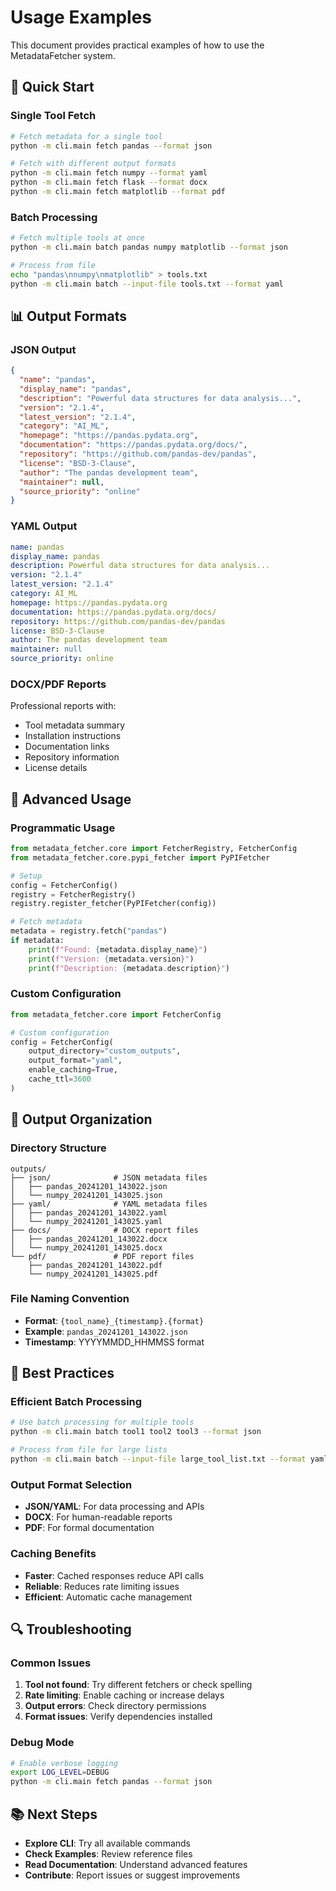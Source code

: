# Usage Examples

This document provides practical examples of how to use the MetadataFetcher system.

## 🚀 **Quick Start**

### **Single Tool Fetch**
```bash
# Fetch metadata for a single tool
python -m cli.main fetch pandas --format json

# Fetch with different output formats
python -m cli.main fetch numpy --format yaml
python -m cli.main fetch flask --format docx
python -m cli.main fetch matplotlib --format pdf
```

### **Batch Processing**
```bash
# Fetch multiple tools at once
python -m cli.main batch pandas numpy matplotlib --format json

# Process from file
echo "pandas\nnumpy\nmatplotlib" > tools.txt
python -m cli.main batch --input-file tools.txt --format yaml
```

## 📊 **Output Formats**

### **JSON Output**
```json
{
  "name": "pandas",
  "display_name": "pandas",
  "description": "Powerful data structures for data analysis...",
  "version": "2.1.4",
  "latest_version": "2.1.4",
  "category": "AI_ML",
  "homepage": "https://pandas.pydata.org",
  "documentation": "https://pandas.pydata.org/docs/",
  "repository": "https://github.com/pandas-dev/pandas",
  "license": "BSD-3-Clause",
  "author": "The pandas development team",
  "maintainer": null,
  "source_priority": "online"
}
```

### **YAML Output**
```yaml
name: pandas
display_name: pandas
description: Powerful data structures for data analysis...
version: "2.1.4"
latest_version: "2.1.4"
category: AI_ML
homepage: https://pandas.pydata.org
documentation: https://pandas.pydata.org/docs/
repository: https://github.com/pandas-dev/pandas
license: BSD-3-Clause
author: The pandas development team
maintainer: null
source_priority: online
```

### **DOCX/PDF Reports**
Professional reports with:
- Tool metadata summary
- Installation instructions
- Documentation links
- Repository information
- License details

## 🔧 **Advanced Usage**

### **Programmatic Usage**
```python
from metadata_fetcher.core import FetcherRegistry, FetcherConfig
from metadata_fetcher.core.pypi_fetcher import PyPIFetcher

# Setup
config = FetcherConfig()
registry = FetcherRegistry()
registry.register_fetcher(PyPIFetcher(config))

# Fetch metadata
metadata = registry.fetch("pandas")
if metadata:
    print(f"Found: {metadata.display_name}")
    print(f"Version: {metadata.version}")
    print(f"Description: {metadata.description}")
```

### **Custom Configuration**
```python
from metadata_fetcher.core import FetcherConfig

# Custom configuration
config = FetcherConfig(
    output_directory="custom_outputs",
    output_format="yaml",
    enable_caching=True,
    cache_ttl=3600
)
```

## 📁 **Output Organization**

### **Directory Structure**
```
outputs/
├── json/              # JSON metadata files
│   ├── pandas_20241201_143022.json
│   └── numpy_20241201_143025.json
├── yaml/              # YAML metadata files
│   ├── pandas_20241201_143022.yaml
│   └── numpy_20241201_143025.yaml
├── docs/              # DOCX report files
│   ├── pandas_20241201_143022.docx
│   └── numpy_20241201_143025.docx
└── pdf/               # PDF report files
    ├── pandas_20241201_143022.pdf
    └── numpy_20241201_143025.pdf
```

### **File Naming Convention**
- **Format**: `{tool_name}_{timestamp}.{format}`
- **Example**: `pandas_20241201_143022.json`
- **Timestamp**: YYYYMMDD_HHMMSS format

## 🎯 **Best Practices**

### **Efficient Batch Processing**
```bash
# Use batch processing for multiple tools
python -m cli.main batch tool1 tool2 tool3 --format json

# Process from file for large lists
python -m cli.main batch --input-file large_tool_list.txt --format yaml
```

### **Output Format Selection**
- **JSON/YAML**: For data processing and APIs
- **DOCX**: For human-readable reports
- **PDF**: For formal documentation

### **Caching Benefits**
- **Faster**: Cached responses reduce API calls
- **Reliable**: Reduces rate limiting issues
- **Efficient**: Automatic cache management

## 🔍 **Troubleshooting**

### **Common Issues**
1. **Tool not found**: Try different fetchers or check spelling
2. **Rate limiting**: Enable caching or increase delays
3. **Output errors**: Check directory permissions
4. **Format issues**: Verify dependencies installed

### **Debug Mode**
```bash
# Enable verbose logging
export LOG_LEVEL=DEBUG
python -m cli.main fetch pandas --format json
```

## 📚 **Next Steps**

- **Explore CLI**: Try all available commands
- **Check Examples**: Review reference files
- **Read Documentation**: Understand advanced features
- **Contribute**: Report issues or suggest improvements 